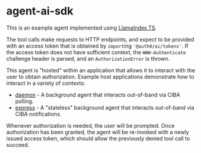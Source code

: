 # agent-ai-sdk

This is an example agent implemented using [LlamaIndex.TS](https://ts.llamaindex.ai/).

The tool calls make requests to HTTP endpoints, and expect to be provided with
an access token that is obtained by `import`ing `'@auth0/ai/tokens'`. If the
access token does not have sufficient context, the `WWW-Authenticate` challenge
header is parsed, and an `AuthorizationError` is thrown.

This agent is "hosted" within an application that allows it to interact with the
user to obtain authorization. Example host applications demonstrate how to
interact in a variety of contexts:

- [daemon](../daemon) - A background agent that interacts out-of-band via CIBA
  polling.
- [express](../../examples/daemon) - A "stateless" background agent that
  interacts out-of-band via CIBA notifications.

Whenever authorization is needed, the user will be prompted. Once authorization
has been granted, the agent will be re-invoked with a newly issued access token,
which should allow the previously denied tool call to succeed.
